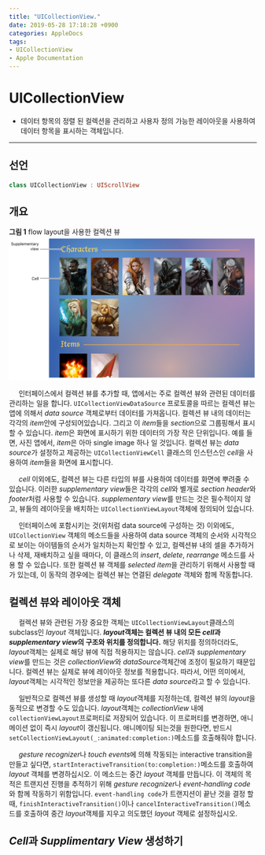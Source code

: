 ```yaml
---
title: "UICollectionView."
date: 2019-05-28 17:18:28 +0900
categories: AppleDocs
tags:
- UICollectionView
- Apple Documentation
---
```


# UICollectionView
- 데이터 항목의 정렬 된 컬렉션을 관리하고 사용자 정의 가능한 레이아웃을 사용하여 데이터 항목을 표시하는 객체입니다.

***

## 선언
```swift
class UICollectionView : UIScrollView
```

## 개요
**그림 1** flow layout을 사용한 컬렉션 뷰
![figure_1](/assets/images/post/2019-05-28-figure1.png)

&nbsp;&nbsp;&nbsp;&nbsp;
인터페이스에서 컬렉션 뷰를 추가할 때, 앱에서는 주로 컬렉션 뷰와 관련된 데이터를 관리하는 일을 합니다. `UICollectionViewDataSource` 프로토콜을 따르는 컬렉션 뷰는 앱에 의해서 *data source* 객체로부터 데이터를 가져옵니다. 컬렉션 뷰 내의 데이터는 각각의 *item*안에 구성되어있습니다. 그리고 이 *item*들을 *section*으로 그룹핑해서 표시할 수 있습니다. *item*은 화면에 표시하기 위한 데이터의 가장 작은 단위입니다. 예를 들면, 사진 앱에서, *item*은 아마 single image 하나 일 것입니다. 컬렉션 뷰는 *data source*가 설정하고 제공하는 `UICollectionViewCell` 클래스의 인스턴스인 *cell*을 사용하여 *item*들을 화면에 표시합니다.

&nbsp;&nbsp;&nbsp;&nbsp;
*cell* 이외에도, 컬렉션 뷰는 다른 타입의 뷰를 사용하여 데이터를 화면에 뿌려줄 수 있습니다. 이러한 *supplementary view*들은 각각의 *cell*와 별개로 *section header*와 *footer*처럼 사용할 수 있습니다. *supplementary view*를 만드는 것은 필수적이지 않고, 뷰들의 레이아웃을 배치하는 `UICollectionViewLayout`객체에 정의되어 있습니다.

&nbsp;&nbsp;&nbsp;&nbsp;
인터페이스에 포함시키는 것(위처럼 data source에 구성하는 것) 이외에도, `UICollectionView` 객체의 메소드들을 사용하여 data source 객체의 순서와 시각적으로 보이는 아이템들의 순서가 일치하는지 확인할 수 있고, 컬렉션뷰 내의 셀을 추가하거나 삭제, 재배치하고 싶을 때마다, 이 클래스의 *insert*, *delete*, *rearrange* 메소드를 사용 할 수 있습니다. 또한 컬렉션 뷰 객체를 *selected item*을 관리하기 위해서 사용할 때가 있는데, 이 동작의 경우에는 컬렉션 뷰는 연결된 *delegate* 객체와 함께 작동합니다.
<br>

## 컬렉션 뷰와 레이아웃 객체

&nbsp;&nbsp;&nbsp;&nbsp;
컬렉션 뷰와 관련된 가장 중요한 객체는 `UICollectionViewLayout`클래스의 subclass인 *layout* 객체입니다. __*layout*객체는 컬렉션 뷰 내의 모든 *cell*과 *supplementary view*의 구조와 위치를 정의합니다.__ 해당 위치를 정의하더라도, *layout*객체는 실제로 해당 뷰에 직접 적용하지는 않습니다. *cell*과 *supplementary view*를 만드는 것은 *collectionView*와 *dataSource*객체간에 조정이 필요하기 때문입니다. 컬렉션 뷰는 실제로 뷰에 레이아웃 정보를 적용합니다. 따라서, 어떤 의미에서, *layout*객체는 시각적인 정보만을 제공하는 또다른 *data source*라고 할 수 있습니다.

&nbsp;&nbsp;&nbsp;&nbsp;
일반적으로 컬렉션 뷰를 생성할 때 *layout*객체를 지정하는데, 컬렉션 뷰의 *layout*을 동적으로 변경할 수도 있습니다. *layout*객체는 *collectionView* 내에 `collectionViewLayout`프로퍼티로 저장되어 있습니다. 이 프로퍼티를 변경하면, 애니메이션 없이 즉시 *layout*이 갱신됩니다. 애니메이팅 되는것을 원한다면, 반드시 `setCollectionViewLayout(_:animated:completion:)`메소드를 호출해줘야 합니다.

&nbsp;&nbsp;&nbsp;&nbsp;
*gesture recognizer*나 *touch events*에 의해 작동되는 interactive transition을 만들고 싶다면, `startInteractiveTransition(to:completion:)`메소드를 호출하여 *layout* 객체를 변경하십시오. 이 메소드는 중간 *layout* 객체를 만듭니다. 이 객체의 목적은 트랜지션 진행을 추적하기 위해 *gesture recognizer*나 *event-handling code*와 함께 작동하기 위함입니다. `event-handling code`가 트랜지션이 끝난 것을 결정 할 때, `finishInteractiveTransition()`이나 `cancelInteractiveTransition()`메소드를 호출하여 중간 *layout*객체를 지우고 의도했던 *layout* 객체로 설정하십시오.

## *Cell*과 *Supplimentary View* 생성하기

&nbsp;&nbsp;&nbsp;&nbsp;
